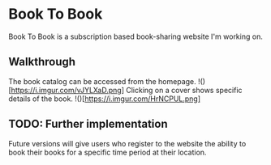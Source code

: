 # Book To Book
Book To Book is a subscription based book-sharing website I'm working on.
## Walkthrough
The book catalog can be accessed from the homepage.
!()[https://i.imgur.com/vJYLXaD.png]
Clicking on a cover shows specific details of the book.
!()[https://i.imgur.com/HrNCPUL.png]
## TODO: Further implementation
Future versions will give users who register to the website the ability to book their books for a specific time period at their location.
